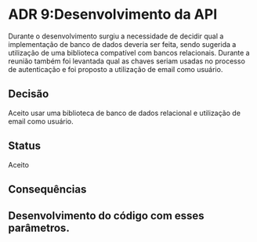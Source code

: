 # ADR 9:Desenvolvimento da API
Durante o desenvolvimento surgiu a necessidade de decidir qual a implementação de banco de dados deveria ser feita, sendo sugerida a utilização de uma biblioteca compatível com bancos relacionais. Durante a reunião também foi levantada qual as chaves seriam usadas no processo de autenticação e foi proposto a utilização de email como usuário. 
## Decisão
Aceito usar uma biblioteca de banco de dados relacional e utilização de email como usuário.
## Status
Aceito
## Consequências
Desenvolvimento do código com esses parâmetros.
-----------------------------------------------------------------------------------
